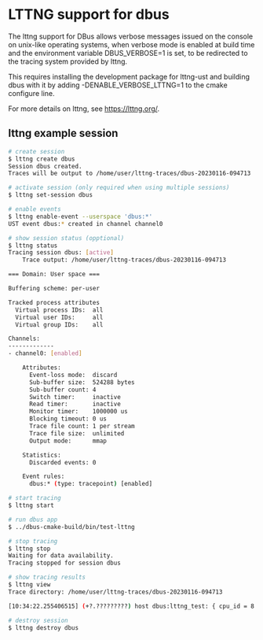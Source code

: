 # LTTNG support for dbus

The lttng support for DBus allows verbose messages issued on the console
on unix-like operating systems, when verbose mode is enabled at build time
and the environment variable DBUS_VERBOSE=1 is set, to be redirected to the
tracing system provided by lttng.

This requires installing the development package for lttng-ust and building
dbus with it by adding -DENABLE_VERBOSE_LTTNG=1 to the cmake configure line.

For more details on lttng, see https://lttng.org/.

## lttng example session
```sh
# create session
$ lttng create dbus
Session dbus created.
Traces will be output to /home/user/lttng-traces/dbus-20230116-094713

# activate session (only required when using multiple sessions)
$ lttng set-session dbus

# enable events
$ lttng enable-event --userspace 'dbus:*'
UST event dbus:* created in channel channel0

# show session status (opptional)
$ lttng status
Tracing session dbus: [active]
    Trace output: /home/user/lttng-traces/dbus-20230116-094713

=== Domain: User space ===

Buffering scheme: per-user

Tracked process attributes
  Virtual process IDs:  all
  Virtual user IDs:     all
  Virtual group IDs:    all

Channels:
-------------
- channel0: [enabled]

    Attributes:
      Event-loss mode:  discard
      Sub-buffer size:  524288 bytes
      Sub-buffer count: 4
      Switch timer:     inactive
      Read timer:       inactive
      Monitor timer:    1000000 us
      Blocking timeout: 0 us
      Trace file count: 1 per stream
      Trace file size:  unlimited
      Output mode:      mmap

    Statistics:
      Discarded events: 0

    Event rules:
      dbus:* (type: tracepoint) [enabled]

# start tracing
$ lttng start

# run dbus app
$ ../dbus-cmake-build/bin/test-lttng

# stop tracing
$ lttng stop
Waiting for data availability.
Tracing stopped for session dbus

# show tracing results
$ lttng view
Trace directory: /home/user/lttng-traces/dbus-20230116-094713

[10:34:22.255406515] (+?.?????????) host dbus:lttng_test: { cpu_id = 8 }, { my_integer_field = 1, my_string_field = "../dbus-cmake-build/bin/test-lttng" }

# destroy session
$ lttng destroy dbus
```
